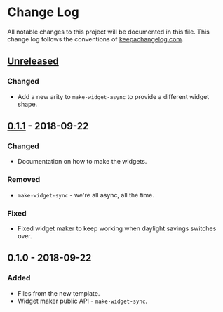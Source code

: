 # Change Log
All notable changes to this project will be documented in this file. This change log follows the conventions of [keepachangelog.com](http://keepachangelog.com/).

## [Unreleased]
### Changed
- Add a new arity to `make-widget-async` to provide a different widget shape.

## [0.1.1] - 2018-09-22
### Changed
- Documentation on how to make the widgets.

### Removed
- `make-widget-sync` - we're all async, all the time.

### Fixed
- Fixed widget maker to keep working when daylight savings switches over.

## 0.1.0 - 2018-09-22
### Added
- Files from the new template.
- Widget maker public API - `make-widget-sync`.

[Unreleased]: https://github.com/your-name/dojo2048/compare/0.1.1...HEAD
[0.1.1]: https://github.com/your-name/dojo2048/compare/0.1.0...0.1.1
